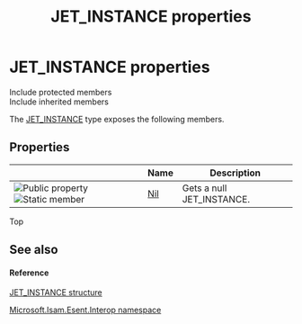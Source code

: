﻿---
title: JET_INSTANCE properties
TOCTitle: JET_INSTANCE properties
ms:assetid: Properties.T:Microsoft.Isam.Esent.Interop.JET_INSTANCE
ms:mtpsurl: https://msdn.microsoft.com/library/microsoft.isam.esent.interop.jet_instance_properties(v=EXCHG.10)
ms:contentKeyID: 39512887
ms.date: 07/30/2014
ms.topic: article
---

# JET_INSTANCE properties

Include protected members  
Include inherited members  

The [JET_INSTANCE](./jet-instance-structure.md) type exposes the following members.

## Properties

<table>
<thead>
<tr class="header">
<th> </th>
<th>Name</th>
<th>Description</th>
</tr>
</thead>
<tbody>
<tr class="odd">
<td><img src="../images/dn292128.pubproperty(exchg.10).gif" title="Public property" alt="Public property" /><img src="../images/dn292146.static(exchg.10).gif" title="Static member" alt="Static member" /></td>
<td><a href="hh578872(v=exchg.10).md">Nil</a></td>
<td>Gets a null JET_INSTANCE.</td>
</tr>
</tbody>
</table>


Top

## See also

#### Reference

[JET_INSTANCE structure](./jet-instance-structure.md)

[Microsoft.Isam.Esent.Interop namespace](./microsoft.isam.esent.interop-namespace.md)